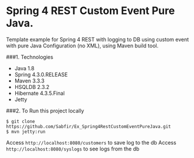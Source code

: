 # Spring 4 REST Custom Event Pure Java.
Template example for Spring 4 REST with logging to DB using custom event with pure Java Configuration (no XML), using Maven build tool.

###1. Technologies
* Java 1.8
* Spring 4.3.0.RELEASE
* Maven 3.3.3
* HSQLDB 2.3.2
* Hibernate 4.3.5.Final
* Jetty


###2. To Run this project locally
```shell
$ git clone https://github.com/Sabfir/Ex_Spring4RestCustomEventPureJava.git
$ mvn jetty:run
```
Access ```http://localhost:8080/customers``` to save log to the db
Access ```http://localhost:8080/syslogs``` to see logs from the db
